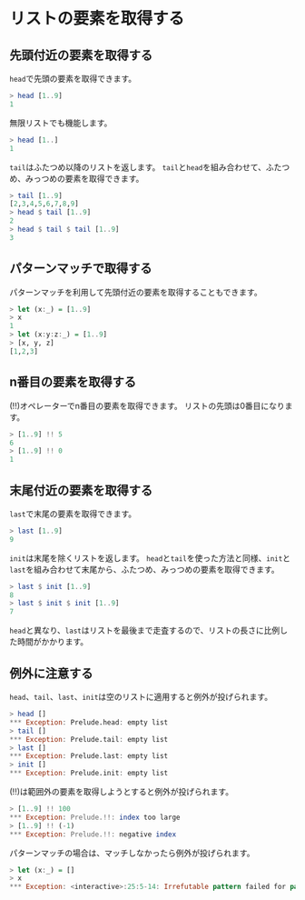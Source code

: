 リストの要素を取得する
======================

先頭付近の要素を取得する
------------------------

`head`で先頭の要素を取得できます。

```haskell
> head [1..9]
1
```

無限リストでも機能します。

```haskell
> head [1..]
1
```

`tail`はふたつめ以降のリストを返します。
`tail`と`head`を組み合わせて、ふたつめ、みっつめの要素を取得できます。

```haskell
> tail [1..9]
[2,3,4,5,6,7,8,9]
> head $ tail [1..9]
2
> head $ tail $ tail [1..9]
3
```


パターンマッチで取得する
------------------------

パターンマッチを利用して先頭付近の要素を取得することもできます。

```haskell
> let (x:_) = [1..9]
> x
1
> let (x:y:z:_) = [1..9]
> [x, y, z]
[1,2,3]
```


n番目の要素を取得する
---------------------

(!!)オペレーターでn番目の要素を取得できます。
リストの先頭は0番目になります。

```haskell
> [1..9] !! 5
6
> [1..9] !! 0
1
```


末尾付近の要素を取得する
------------------------

`last`で末尾の要素を取得できます。

```haskell
> last [1..9]
9
```

`init`は末尾を除くリストを返します。
`head`と`tail`を使った方法と同様、`init`と`last`を組み合わせて末尾から、ふたつめ、みっつめの要素を取得できます。

```haskell
> last $ init [1..9]
8
> last $ init $ init [1..9]
7
```

`head`と異なり、`last`はリストを最後まで走査するので、リストの長さに比例した時間がかかります。


例外に注意する
--------------

`head`、`tail`、`last`、`init`は空のリストに適用すると例外が投げられます。

```haskell
> head []
*** Exception: Prelude.head: empty list
> tail []
*** Exception: Prelude.tail: empty list
> last []
*** Exception: Prelude.last: empty list
> init []
*** Exception: Prelude.init: empty list
```

(!!)は範囲外の要素を取得しようとすると例外が投げられます。

```haskell
> [1..9] !! 100
*** Exception: Prelude.!!: index too large
> [1..9] !! (-1)
*** Exception: Prelude.!!: negative index
```

パターンマッチの場合は、マッチしなかったら例外が投げられます。

```haskell
> let (x:_) = []
> x
*** Exception: <interactive>:25:5-14: Irrefutable pattern failed for pattern x : _
```
